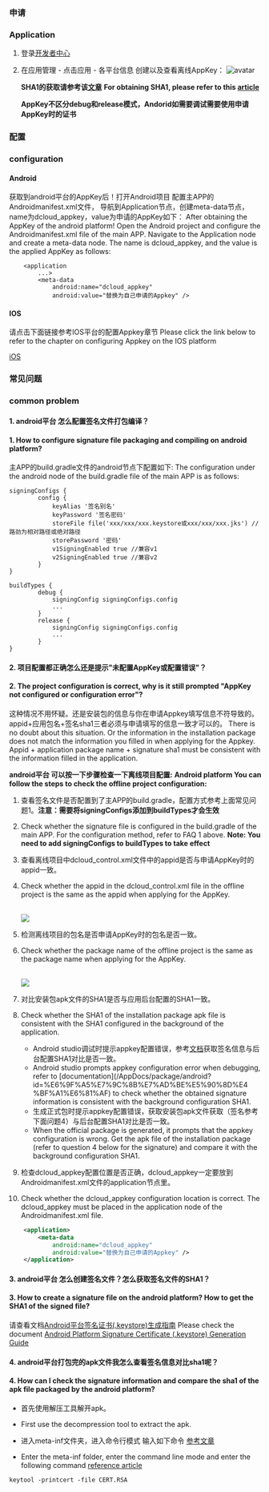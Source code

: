 ### 申请
### Application
1. 登录[开发者中心](https://dev.dcloud.net.cn)
2. 在应用管理 - 点击应用 - 各平台信息 创建以及查看离线AppKey：
 ![avatar](https://native-res.dcloud.net.cn/images/nativesdk/77A2D811-07FA-43cb-B823-85D08181B3E1.png)
 
    **SHA1的获取请参考该[文章](https://ask.dcloud.net.cn/article/35777)**
    **For obtaining SHA1, please refer to this [article](https://ask.dcloud.net.cn/article/35777)**
    
    **AppKey不区分debug和release模式，Andorid如需要调试需要使用申请AppKey时的证书**

### 配置
### configuration

#### Android

获取到android平台的AppKey后！打开Android项目 配置主APP的Androidmanifest.xml文件， 导航到Application节点，创建meta-data节点，name为dcloud_appkey，value为申请的AppKey如下：
After obtaining the AppKey of the android platform! Open the Android project and configure the Androidmanifest.xml file of the main APP. Navigate to the Application node and create a meta-data node. The name is dcloud_appkey, and the value is the applied AppKey as follows:

```
	<application
        ...>
        <meta-data
            android:name="dcloud_appkey"
            android:value="替换为自己申请的Appkey" />
```

#### IOS

请点击下面链接参考IOS平台的配置Appkey章节
Please click the link below to refer to the chapter on configuring Appkey on the IOS platform

[iOS](https://nativesupport.dcloud.net.cn/AppDocs/usesdk/ios)


### 常见问题
### common problem

#### 1. android平台 怎么配置签名文件打包编译？
#### 1. How to configure signature file packaging and compiling on android platform?

主APP的build.gradle文件的android节点下配置如下:
The configuration under the android node of the build.gradle file of the main APP is as follows:
```
signingConfigs {
        config {
            keyAlias '签名别名'
            keyPassword '签名密码'
            storeFile file('xxx/xxx/xxx.keystore或xxx/xxx/xxx.jks') // 路劲为相对路径或绝对路径
            storePassword '密码'
            v1SigningEnabled true //兼容v1
            v2SigningEnabled true //兼容v2
        }
}

buildTypes {
        debug {
            signingConfig signingConfigs.config
            ...
        }
        release {
            signingConfig signingConfigs.config
            ...
        }
}
```

#### 2. 项目配置都正确怎么还是提示"未配置AppKey或配置错误"？
#### 2. The project configuration is correct, why is it still prompted "AppKey not configured or configuration error"?

这种情况不用怀疑。还是安装包的信息与你在申请Appkey填写信息不符导致的。 appid+应用包名+签名sha1三者必须与申请填写的信息一致才可以的。
There is no doubt about this situation. Or the information in the installation package does not match the information you filled in when applying for the Appkey. Appid + application package name + signature sha1 must be consistent with the information filled in the application.

**android平台 可以按一下步骤检查一下离线项目配置:**
**Android platform You can follow the steps to check the offline project configuration:**

1. 查看签名文件是否配置到了主APP的build.gradle，配置方式参考上面常见问题1。**注意：需要将signingConfigs添加到buildTypes才会生效**
1. Check whether the signature file is configured in the build.gradle of the main APP. For the configuration method, refer to FAQ 1 above. **Note: You need to add signingConfigs to buildTypes to take effect**

2. 查看离线项目中dcloud_control.xml文件中的appid是否与申请AppKey时的appid一致。
2. Check whether the appid in the dcloud_control.xml file in the offline project is the same as the appid when applying for the AppKey.

	<br/><img src='https://native-res.dcloud.net.cn/images/uniapp/nativedocs/Android/appid%E4%B8%80%E8%87%B4.png' style="max-width:70%"/>

3. 检测离线项目的包名是否申请AppKey时的包名是否一致。
3. Check whether the package name of the offline project is the same as the package name when applying for the AppKey.

	<br/><img src='https://native-res.dcloud.net.cn/images/uniapp/nativedocs/Android/%E5%8C%85%E5%90%8D%E4%B8%80%E8%87%B4.png' style="max-width:70%"/>

4. 对比安装包apk文件的SHA1是否与应用后台配置的SHA1一致。
4. Check whether the SHA1 of the installation package apk file is consistent with the SHA1 configured in the background of the application.
	+ Android studio调试时提示appkey配置错误，参考[文档](/AppDocs/package/android?id=查看签名信息)获取签名信息与后台配置SHA1对比是否一致。
	+ Android studio prompts appkey configuration error when debugging, refer to [documentation](/AppDocs/package/android?id=%E6%9F%A5%E7%9C%8B%E7%AD%BE%E5%90%8D%E4 %BF%A1%E6%81%AF) to check whether the obtained signature information is consistent with the background configuration SHA1.
	+ 生成正式包时提示appkey配置错误，获取安装包apk文件获取（签名参考下面问题4）与后台配置SHA1对比是否一致。
	+ When the official package is generated, it prompts that the appkey configuration is wrong. Get the apk file of the installation package (refer to question 4 below for the signature) and compare it with the background configuration SHA1.

5. 检查dcloud_appkey配置位置是否正确，dcloud_appkey一定要放到Androidmanifest.xml文件的application节点里。
5. Check whether the dcloud_appkey configuration location is correct. The dcloud_appkey must be placed in the application node of the Androidmanifest.xml file.

```xml
	<application>
        <meta-data
            android:name="dcloud_appkey"
            android:value="替换为自己申请的Appkey" />
	</application>
```

#### 3. android平台 怎么创建签名文件？怎么获取签名文件的SHA1？
#### 3. How to create a signature file on the android platform? How to get the SHA1 of the signed file?

请查看文档[Android平台签名证书(.keystore)生成指南](https://ask.dcloud.net.cn/article/35777)
Please check the document [Android Platform Signature Certificate (.keystore) Generation Guide](https://ask.dcloud.net.cn/article/35777)

#### 4. android平台打包完的apk文件我怎么查看签名信息对比sha1呢？
#### 4. How can I check the signature information and compare the sha1 of the apk file packaged by the android platform?

+ 首先使用解压工具解开apk。
+ First use the decompression tool to extract the apk.

+ 进入meta-inf文件夹，进入命令行模式 输入如下命令 [参考文章](https://www.jianshu.com/p/d141cbcf2476)
+ Enter the meta-inf folder, enter the command line mode and enter the following command [reference article](https://www.jianshu.com/p/d141cbcf2476)
```
keytool -printcert -file CERT.RSA
```

   
